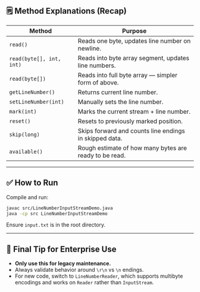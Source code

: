 ## 🗒️ Method Explanations (Recap)

| Method | Purpose |
|--------|---------|
| `read()` | Reads one byte, updates line number on newline. |
| `read(byte[], int, int)` | Reads into byte array segment, updates line numbers. |
| `read(byte[])` | Reads into full byte array — simpler form of above. |
| `getLineNumber()` | Returns current line number. |
| `setLineNumber(int)` | Manually sets the line number. |
| `mark(int)` | Marks the current stream + line number. |
| `reset()` | Resets to previously marked position. |
| `skip(long)` | Skips forward and counts line endings in skipped data. |
| `available()` | Rough estimate of how many bytes are ready to be read. |

---

## ✅ How to Run

Compile and run:

```bash
javac src/LineNumberInputStreamDemo.java
java -cp src LineNumberInputStreamDemo
```

Ensure `input.txt` is in the root directory.

---

## 📌 Final Tip for Enterprise Use

- **Only use this for legacy maintenance.**
- Always validate behavior around `\r\n` vs `\n` endings.
- For new code, switch to `LineNumberReader`, which supports multibyte encodings and works on `Reader` rather than `InputStream`.

